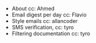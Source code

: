 - About cc: Ahmed
- Email digest per day cc: Flavio
- Style emails cc: allancoder
- SMS verification, cc: tyro
- Filtering documentation cc: tyro
